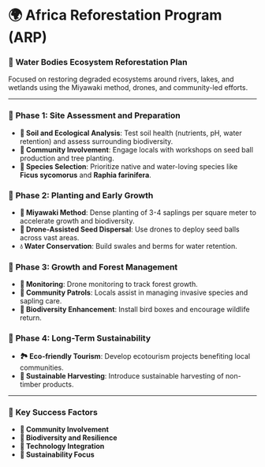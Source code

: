 # 🌍 Africa Reforestation Program (ARP)

### 🌊 **Water Bodies Ecosystem Reforestation Plan**  
Focused on restoring degraded ecosystems around rivers, lakes, and wetlands using the Miyawaki method, drones, and community-led efforts.

---

### 🚀 **Phase 1: Site Assessment and Preparation**  
- **🧪 Soil and Ecological Analysis**: Test soil health (nutrients, pH, water retention) and assess surrounding biodiversity.
- **🤝 Community Involvement**: Engage locals with workshops on seed ball production and tree planting.  
- **🌿 Species Selection**: Prioritize native and water-loving species like **Ficus sycomorus** and **Raphia farinifera**.

### 🌳 **Phase 2: Planting and Early Growth**  
- **🌱 Miyawaki Method**: Dense planting of 3-4 saplings per square meter to accelerate growth and biodiversity.
- **🚁 Drone-Assisted Seed Dispersal**: Use drones to deploy seed balls across vast areas.
- **💧 Water Conservation**: Build swales and berms for water retention.

### 🔄 **Phase 3: Growth and Forest Management**  
- **📡 Monitoring**: Drone monitoring to track forest growth.
- **👷 Community Patrols**: Locals assist in managing invasive species and sapling care.
- **🦅 Biodiversity Enhancement**: Install bird boxes and encourage wildlife return.

### 🌟 **Phase 4: Long-Term Sustainability**  
- **🏞️ Eco-friendly Tourism**: Develop ecotourism projects benefiting local communities.
- **🌾 Sustainable Harvesting**: Introduce sustainable harvesting of non-timber products.

---

### 📜 **Key Success Factors**  
- **🤝 Community Involvement**
- **🌿 Biodiversity and Resilience**
- **🚁 Technology Integration**
- **🌱 Sustainability Focus**
